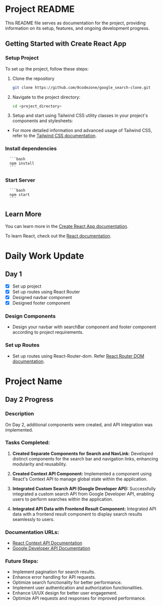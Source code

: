 # Project README

This README file serves as documentation for the project, providing information on its setup, features, and ongoing development progress.

## Getting Started with Create React App

### Setup Project

To set up the project, follow these steps:

1.  Clone the repository

    ```bash
    git clone https://github.com/0codezone/google_search-clone.git

    ```

2.  Navigate to the project directory:

    ```bash
    cd <project_directory>
    ```

3.  Setup and start using Tailwind CSS utility classes in your project's components and stylesheets:

- For more detailed information and advanced usage of Tailwind CSS, refer to the [Tailwind CSS documentation](https://tailwindcss.com/docs/installation).

### Install dependencies

      ```bash
      npm install
      ```

### Start Server

      ```bash
      npm start
      ```

## Learn More

You can learn more in the [Create React App documentation](https://facebook.github.io/create-react-app/docs/getting-started).

To learn React, check out the [React documentation](https://reactjs.org/).

# Daily Work Update

## Day 1

- [x] Set up project
- [x] Set up routes using React Router
- [x] Designed navbar component
- [x] Designed footer component

### Design Components

- Design your navbar with searchBar component and footer component according to project requirements.

### Set up Routes

- Set up routes using React-Router-dom. Refer [React Router DOM documentation](https://reactrouter.com/web/guides/quick-start).

# Project Name

## Day 2 Progress

### Description

On Day 2, additional components were created, and API integration was implemented.

### Tasks Completed:

1. **Created Separate Components for Search and NavLink:** Developed distinct components for the search bar and navigation links, enhancing modularity and reusability.

2. **Created Context API Component:** Implemented a component using React's Context API to manage global state within the application.

3. **Integrated Custom Search API (Google Developer API):** Successfully integrated a custom search API from Google Developer API, enabling users to perform searches within the application.

4. **Integrated API Data with Frontend Result Component:** Integrated API data with a frontend result component to display search results seamlessly to users.

### Documentation URLs:

- [React Context API Documentation](https://reactjs.org/docs/context.html)
- [Google Developer API Documentation](https://developers.google.com/custom-search/v1/overview)

### Future Steps:

- Implement pagination for search results.
- Enhance error handling for API requests.
- Optimize search functionality for better performance.
- Implement user authentication and authorization functionalities.
- Enhance UI/UX design for better user engagement.
- Optimize API requests and responses for improved performance.
